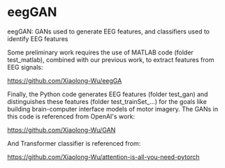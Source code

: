 # eegGAN

eegGAN: GANs used to generate EEG features, and classifiers used to identify EEG features


Some preliminary work requires the use of MATLAB code (folder test_matlab), combined with our previous work, to extract features from EEG signals:

https://github.com/Xiaolong-Wu/eegGA


Finally, the Python code generates EEG features (folder test_gan) and distinguishes these features (folder test_trainSet_...) for the goals like building brain-computer interface models of motor imagery.
The GANs in this code is referenced from OpenAI's work:

https://github.com/Xiaolong-Wu/GAN

And Transformer classifier is referenced from:

https://github.com/Xiaolong-Wu/attention-is-all-you-need-pytorch
